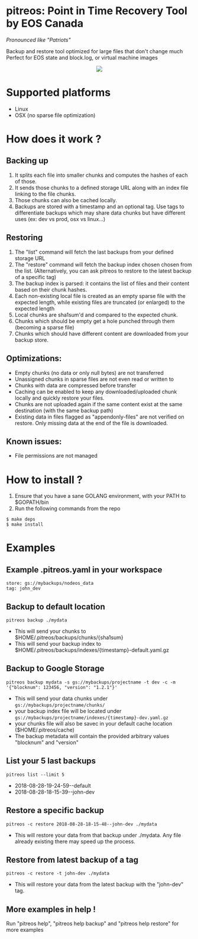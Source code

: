 # pitreos: Point in Time Recovery Tool by EOS Canada
_Pronounced like "Patriots"_

Backup and restore tool optimized for large files that don't change much
Perfect for EOS state and block.log, or virtual machine images

<p align="center">
  <img src="https://eoscanada.github.io/terminal/pitreos_term.svg">
</p>

# Supported platforms

* Linux
* OSX (no sparse file optimization)

# How does it work ?
## Backing up
1. It splits each file into smaller chunks and computes the hashes of each of those.
2. It sends those chunks to a defined storage URL along with an index file linking to the file chunks.
3. Those chunks can also be cached locally.
4. Backups are stored with a timestamp and an optional tag. Use tags to differentiate backups which may share data chunks but have different uses (ex: dev vs prod, osx vs linux...)

## Restoring
1. The "list" command will fetch the last backups from your defined storage URL
2. The "restore" command will fetch the backup index chosen chosen from the list. (Alternatively, you can ask pitreos to restore to the latest backup of a specific tag)
3. The backup index is parsed: it contains the list of files and their content based on their chunk hashes. 
4. Each non-existing local file is created as an empty sparse file with the expected length, while existing files are truncated (or enlarged) to the expected length
5. Local chunks are sha1sum'd and compared to the expected chunk.
6. Chunks which should be empty get a hole punched through them (becoming a sparse file)
7. Chunks which should have different content are downloaded from your backup store.

## Optimizations:
* Empty chunks (no data or only null bytes) are not transferred
* Unassigned chunks in sparse files are not even read or written to
* Chunks with data are compressed before transfer
* Caching can be enabled to keep any downloaded/uploaded chunk locally and quickly restore your files.
* Chunks are not uploaded again if the same content exist at the same destination (with the same backup path)
* Existing data in files flagged as "appendonly-files" are not verified on restore. Only missing data at the end of the file is downloaded.

## Known issues:
* File permissions are not managed

# How to install ?

1. Ensure that you have a sane GOLANG environment, with your PATH to $GOPATH/bin
2. Run the following commands from the repo
```
$ make deps
$ make install
```

# Examples

## Example .pitreos.yaml in your workspace

```# $HOME/myproject/.pitreos.yaml
store: gs://mybackups/nodeos_data
tag: john_dev
```

## Backup to default location

```pitreos backup ./mydata```
* This will send your chunks to $HOME/.pitreos/backups/chunks/{sha1sum}
* This will send your backup index to $HOME/.pitreos/backups/indexes/{timestamp}-default.yaml.gz

## Backup to Google Storage

```pitreos backup mydata -s gs://mybackups/projectname -t dev -c -m '{"blocknum": 123456, "version": "1.2.1"}'```
* This will send your data chunks under `gs://mybackups/projectname/chunks/`
* your backup index file will be located under `gs://mybackups/projectname/indexes/{timestamp}-dev.yaml.gz`
* your chunks file will also be savec in your default cache location ($HOME/.pitreos/cache)
* The backup metadata will contain the provided arbitrary values "blocknum" and "version"

## List your 5 last backups
```pitreos list --limit 5```
* 2018-08-28-19-24-59--default
* 2018-08-28-18-15-39--john-dev

## Restore a specific backup
```pitreos -c restore 2018-08-28-18-15-48--john-dev ./mydata```
* This will restore your data from that backup under ./mydata. Any file already existing there may speed up the process.

## Restore from latest backup of a tag
```pitreos -c restore -t john-dev ./mydata```
* This will restore your data from the latest backup with the "john-dev" tag.

## More examples in help !
Run "pitreos help", "pitreos help backup" and "pitreos help restore" for more examples

